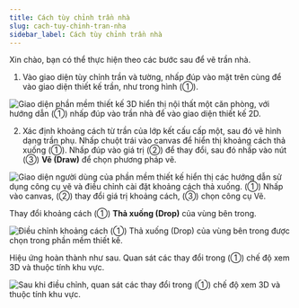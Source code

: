 ```yaml
---
title: Cách tùy chỉnh trần nhà
slug: cach-tuy-chinh-tran-nha
sidebar_label: Cách tùy chỉnh trần nhà
---
```


Xin chào, bạn có thể thực hiện theo các bước sau để vẽ trần nhà.

1. Vào giao diện tùy chỉnh trần và tường, nhấp đúp vào mặt trên cùng để vào giao diện thiết kế trần, như trong hình (①).

![Giao diện phần mềm thiết kế 3D hiển thị nội thất một căn phòng, với hướng dẫn (①) nhấp đúp vào trần nhà để vào giao diện thiết kế 2D.](https://storage.googleapis.com/jegavn_kb/images/9e6c01d1-d06d-487e-8f40-f1bd68e1ef36.png)

2. Xác định khoảng cách từ trần của lớp kết cấu cấp một, sau đó vẽ hình dạng trần phụ. Nhấp chuột trái vào canvas để hiển thị khoảng cách thả xuống (①). Nhấp đúp vào giá trị (②) để thay đổi, sau đó nhấp vào nút (③) **Vẽ (Draw)** để chọn phương pháp vẽ.

![Giao diện người dùng của phần mềm thiết kế hiển thị các hướng dẫn sử dụng công cụ vẽ và điều chỉnh cài đặt khoảng cách thả xuống. (①) Nhấp vào canvas, (②) thay đổi giá trị khoảng cách, (③) chọn công cụ Vẽ.](https://storage.googleapis.com/jegavn_kb/images/f478025a-f3e5-4cc2-bf0f-f228a4b4c114.png)

Thay đổi khoảng cách (①) **Thả xuống (Drop)** của vùng bên trong.

![Điều chỉnh khoảng cách (①) Thả xuống (Drop) của vùng bên trong được chọn trong phần mềm thiết kế.](https://storage.googleapis.com/jegavn_kb/images/b239b25f-142b-4e4d-b1f4-17634c1d2503.png)

Hiệu ứng hoàn thành như sau. Quan sát các thay đổi trong (①) chế độ xem 3D và thuộc tính khu vực.

![Sau khi điều chỉnh, quan sát các thay đổi trong (①) chế độ xem 3D và thuộc tính khu vực.](https://storage.googleapis.com/jegavn_kb/images/8c2ca68a-ce64-41d1-b792-e1eb9150ec18.png)